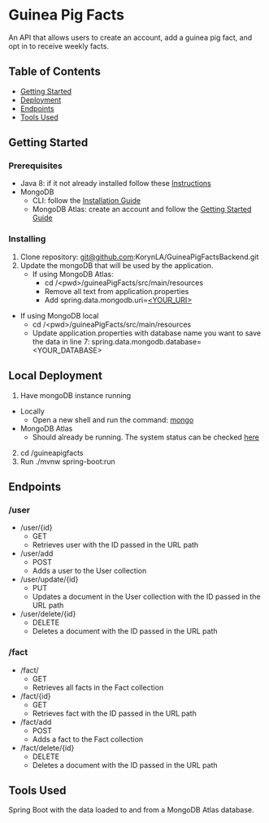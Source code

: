 # Guinea Pig Facts
An API that allows users to create an account, add a guinea pig fact, and opt in to receive weekly facts. 
## Table of Contents
   * [Getting Started](#gettingStarted)
   * [Deployment](#deployment)
   * [Endpoints](#endpoints)
   * [Tools Used](#toolsUsed)

## Getting Started<a name="gettingStarted"></a>

### Prerequisites
- Java 8: if it not already installed follow these [Instructions](https://java.com/en/download/help/download_options.xml)
- MongoDB 
  - CLI: follow the [Installation Guide](https://docs.mongodb.com/manual/installation/)
  - MongoDB Atlas: create an account and follow the [Getting Started Guide](https://docs.atlas.mongodb.com/getting-started/)
### Installing
1. Clone repository: git@github.com:KorynLA/GuineaPigFactsBackend.git
2. Update the mongoDB that will be used by the application. 
    - If using MongoDB Atlas: 
      - cd /\<pwd>/guineaPigFacts/src/main/resources
      - Remove all text from application.properties
      - Add spring.data.mongodb.uri=[<YOUR_URI>](https://docs.atlas.mongodb.com/tutorial/connect-to-your-cluster/)  
  - If using MongoDB local
    - cd /\<pwd>/guineaPigFacts/src/main/resources
    - Update application.properties with database name you want to save the data in line 7: spring.data.mongodb.database=<YOUR_DATABASE>
## Local Deployment<a name="deployment"></a>
1. Have mongoDB instance running
  - Locally
    - Open a new shell and run the command: [mongo](https://docs.mongodb.com/manual/mongo/#start-the-mongo-shell-and-connect-to-mongodb)
  - MongoDB Atlas
    - Should already be running. The system status can be checked [here](https://status.cloud.mongodb.com/)
2. cd /guineapigfacts
3. Run ./mvnw spring-boot:run

## Endpoints<a name="endpoints"></a>
### /user
  - /user/{id}
    - GET
    - Retrieves user with the ID passed in the URL path
  - /user/add
    - POST
    - Adds a user to the User collection
  - /user/update/{id}
    - PUT
    - Updates a document in the User collection with the ID passed in the URL path
  - /user/delete/{id}
    - DELETE
    - Deletes a document with the ID passed in the URL path
### /fact
  - /fact/
    - GET
    - Retrieves all facts in the Fact collection
  - /fact/{id}
    - GET
    - Retrieves fact with the ID passed in the URL path
  - /fact/add
    - POST
    - Adds a fact to the Fact collection
  - /fact/delete/{id}
    - DELETE
    - Deletes a document with the ID passed in the URL path
## Tools Used<a name="toolsUsed"></a>
Spring Boot with the data loaded to and from a MongoDB Atlas database.
